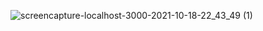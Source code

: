 ![screencapture-localhost-3000-2021-10-18-22_43_49 (1)](https://user-images.githubusercontent.com/66178248/137851132-c427f8ae-733b-4710-a429-48f75018c8b6.png)
